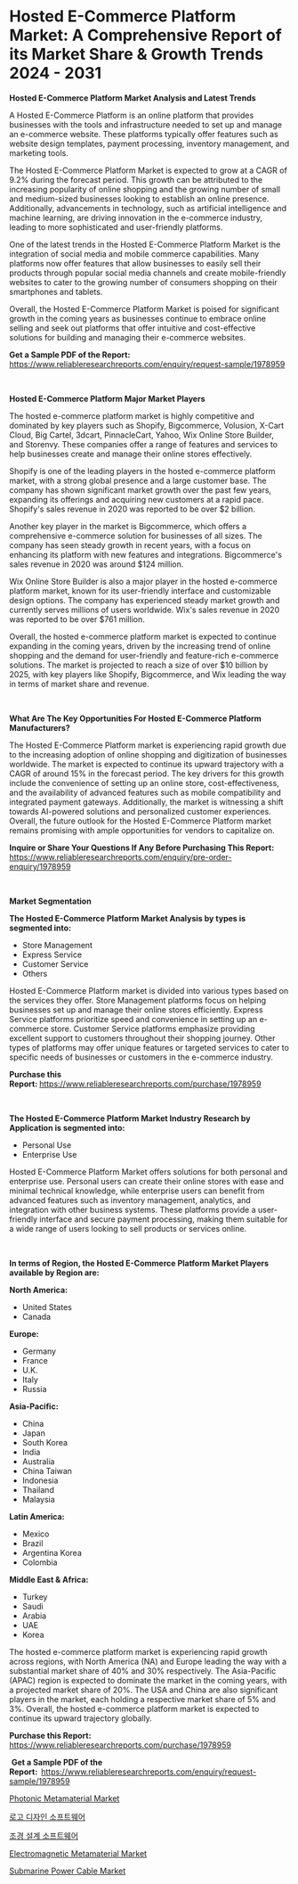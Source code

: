 <p><h1>Hosted E-Commerce Platform Market: A Comprehensive Report of its Market Share & Growth Trends 2024 - 2031</h1></p><p><strong>Hosted E-Commerce Platform Market Analysis and Latest Trends</strong></p>
<p><p>A Hosted E-Commerce Platform is an online platform that provides businesses with the tools and infrastructure needed to set up and manage an e-commerce website. These platforms typically offer features such as website design templates, payment processing, inventory management, and marketing tools.</p><p>The Hosted E-Commerce Platform Market is expected to grow at a CAGR of 9.2% during the forecast period. This growth can be attributed to the increasing popularity of online shopping and the growing number of small and medium-sized businesses looking to establish an online presence. Additionally, advancements in technology, such as artificial intelligence and machine learning, are driving innovation in the e-commerce industry, leading to more sophisticated and user-friendly platforms.</p><p>One of the latest trends in the Hosted E-Commerce Platform Market is the integration of social media and mobile commerce capabilities. Many platforms now offer features that allow businesses to easily sell their products through popular social media channels and create mobile-friendly websites to cater to the growing number of consumers shopping on their smartphones and tablets.</p><p>Overall, the Hosted E-Commerce Platform Market is poised for significant growth in the coming years as businesses continue to embrace online selling and seek out platforms that offer intuitive and cost-effective solutions for building and managing their e-commerce websites.</p></p>
<p><strong>Get a Sample PDF of the Report:&nbsp;</strong> <a href="https://www.reliableresearchreports.com/enquiry/request-sample/1978959">https://www.reliableresearchreports.com/enquiry/request-sample/1978959</a></p>
<p>&nbsp;</p>
<p><strong>Hosted E-Commerce Platform Major Market Players</strong></p>
<p><p>The hosted e-commerce platform market is highly competitive and dominated by key players such as Shopify, Bigcommerce, Volusion, X-Cart Cloud, Big Cartel, 3dcart, PinnacleCart, Yahoo, Wix Online Store Builder, and Storenvy. These companies offer a range of features and services to help businesses create and manage their online stores effectively.</p><p>Shopify is one of the leading players in the hosted e-commerce platform market, with a strong global presence and a large customer base. The company has shown significant market growth over the past few years, expanding its offerings and acquiring new customers at a rapid pace. Shopify's sales revenue in 2020 was reported to be over $2 billion.</p><p>Another key player in the market is Bigcommerce, which offers a comprehensive e-commerce solution for businesses of all sizes. The company has seen steady growth in recent years, with a focus on enhancing its platform with new features and integrations. Bigcommerce's sales revenue in 2020 was around $124 million.</p><p>Wix Online Store Builder is also a major player in the hosted e-commerce platform market, known for its user-friendly interface and customizable design options. The company has experienced steady market growth and currently serves millions of users worldwide. Wix's sales revenue in 2020 was reported to be over $761 million.</p><p>Overall, the hosted e-commerce platform market is expected to continue expanding in the coming years, driven by the increasing trend of online shopping and the demand for user-friendly and feature-rich e-commerce solutions. The market is projected to reach a size of over $10 billion by 2025, with key players like Shopify, Bigcommerce, and Wix leading the way in terms of market share and revenue.</p></p>
<p>&nbsp;</p>
<p><strong>What Are The Key Opportunities For Hosted E-Commerce Platform Manufacturers?</strong></p>
<p><p>The Hosted E-Commerce Platform market is experiencing rapid growth due to the increasing adoption of online shopping and digitization of businesses worldwide. The market is expected to continue its upward trajectory with a CAGR of around 15% in the forecast period. The key drivers for this growth include the convenience of setting up an online store, cost-effectiveness, and the availability of advanced features such as mobile compatibility and integrated payment gateways. Additionally, the market is witnessing a shift towards AI-powered solutions and personalized customer experiences. Overall, the future outlook for the Hosted E-Commerce Platform market remains promising with ample opportunities for vendors to capitalize on.</p></p>
<p><strong>Inquire or Share Your Questions If Any Before Purchasing This Report:</strong> <a href="https://www.reliableresearchreports.com/enquiry/pre-order-enquiry/1978959">https://www.reliableresearchreports.com/enquiry/pre-order-enquiry/1978959</a></p>
<p>&nbsp;</p>
<p><strong>Market Segmentation</strong></p>
<p><strong>The Hosted E-Commerce Platform Market Analysis by types is segmented into:</strong></p>
<p><ul><li>Store Management</li><li>Express Service</li><li>Customer Service</li><li>Others</li></ul></p>
<p><p>Hosted E-Commerce Platform market is divided into various types based on the services they offer. Store Management platforms focus on helping businesses set up and manage their online stores efficiently. Express Service platforms prioritize speed and convenience in setting up an e-commerce store. Customer Service platforms emphasize providing excellent support to customers throughout their shopping journey. Other types of platforms may offer unique features or targeted services to cater to specific needs of businesses or customers in the e-commerce industry.</p></p>
<p><strong>Purchase this Report:&nbsp;</strong><a href="https://www.reliableresearchreports.com/purchase/1978959">https://www.reliableresearchreports.com/purchase/1978959</a></p>
<p>&nbsp;</p>
<p><strong>The Hosted E-Commerce Platform Market Industry Research by Application is segmented into:</strong></p>
<p><ul><li>Personal Use</li><li>Enterprise Use</li></ul></p>
<p><p>Hosted E-Commerce Platform Market offers solutions for both personal and enterprise use. Personal users can create their online stores with ease and minimal technical knowledge, while enterprise users can benefit from advanced features such as inventory management, analytics, and integration with other business systems. These platforms provide a user-friendly interface and secure payment processing, making them suitable for a wide range of users looking to sell products or services online.</p></p>
<p>&nbsp;</p>
<p><strong>In terms of Region, the Hosted E-Commerce Platform Market Players available by Region are:</strong></p>
<p>
    <p> <strong> North America: </strong>
        <ul>
            <li>United States</li>
            <li>Canada</li>
        </ul>
        </p> 
    <p> <strong> Europe: </strong>
        <ul>
            <li>Germany</li>
            <li>France</li>
            <li>U.K.</li>
            <li>Italy</li>
            <li>Russia</li>
        </ul>
        </p> 
    <p> <strong> Asia-Pacific: </strong>
        <ul>
            <li>China</li>
            <li>Japan</li>
            <li>South Korea</li>
            <li>India</li>
            <li>Australia</li>
            <li>China Taiwan</li>
            <li>Indonesia</li>
            <li>Thailand</li>
            <li>Malaysia</li>
        </ul>
        </p> 
    <p> <strong> Latin America: </strong>
        <ul>
            <li>Mexico</li>
            <li>Brazil</li>
            <li>Argentina Korea</li>
            <li>Colombia</li>
        </ul>
        </p> 
    <p> <strong> Middle East & Africa: </strong>
        <ul>
            <li>Turkey</li>
            <li>Saudi</li>
            <li>Arabia</li>
            <li>UAE</li>
            <li>Korea</li>
        </ul>
    </p>
    </p>
<p><p>The hosted e-commerce platform market is experiencing rapid growth across regions, with North America (NA) and Europe leading the way with a substantial market share of 40% and 30% respectively. The Asia-Pacific (APAC) region is expected to dominate the market in the coming years, with a projected market share of 20%. The USA and China are also significant players in the market, each holding a respective market share of 5% and 3%. Overall, the hosted e-commerce platform market is expected to continue its upward trajectory globally.</p></p>
<p><strong>Purchase this Report: </strong><a href="https://www.reliableresearchreports.com/purchase/1978959">https://www.reliableresearchreports.com/purchase/1978959</a></p>
<p>&nbsp;<strong>Get a Sample PDF of the Report:&nbsp;&nbsp;</strong><a href="https://www.reliableresearchreports.com/enquiry/request-sample/1978959">https://www.reliableresearchreports.com/enquiry/request-sample/1978959</a></p>
<p><strong></strong></p>
<p><p><a href="https://view.publitas.com/reportprime-1/photonic-metamaterial-market-share-market-new-trends-analysis-report-by-type-by-application-by-end-use-by-region-and-segment-forecasts-2024-2031/">Photonic Metamaterial Market</a></p><p><a href="https://medium.com/@bunxhcci35271755/%EB%A1%9C%EA%B3%A0-%EB%94%94%EC%9E%90%EC%9D%B8-%EC%86%8C%ED%94%84%ED%8A%B8%EC%9B%A8%EC%96%B4-%EC%8B%9C%EC%9E%A5-%EC%A0%84%EB%A7%9D-%EC%82%B0%EC%97%85-%EA%B0%9C%EC%9A%94-%EB%B0%8F-%EC%98%88%EC%B8%A1-2024%EB%85%84%EB%B6%80%ED%84%B0-2031%EB%85%84%EA%B9%8C%EC%A7%80-4c32e52117a9">로고 디자인 소프트웨어</a></p><p><a href="https://medium.com/@bunxhcci35271755/%ED%92%8D%EA%B2%BD-%EB%94%94%EC%9E%90%EC%9D%B8-%EC%86%8C%ED%94%84%ED%8A%B8%EC%9B%A8%EC%96%B4-%EC%8B%9C%EC%9E%A5-%EC%9C%A0%ED%98%95-%EC%9D%91%EC%9A%A9-%EB%B0%8F-%EC%A7%80%EB%A6%AC%EC%97%90-%EB%8C%80%ED%95%9C-%ED%8F%AC%EA%B4%84%EC%A0%81%EC%9D%B8-%ED%8F%89%EA%B0%80-fc9cae760ad6">조경 설계 소프트웨어</a></p><p><a href="https://view.publitas.com/reportprime-1/electromagnetic-metamaterial-market-size-global-industry-overview-market-segmentation-and-forecast-2024-to-2031/">Electromagnetic Metamaterial Market</a></p><p><a href="https://shimmer-gardenia-37a.notion.site/Submarine-Power-Cable-Market-Analysis-and-Market-Size-Global-Industry-Overview-Market-Segmentation-5dbe7fa5b8f54b40a771777a991c2556">Submarine Power Cable Market</a></p></p>